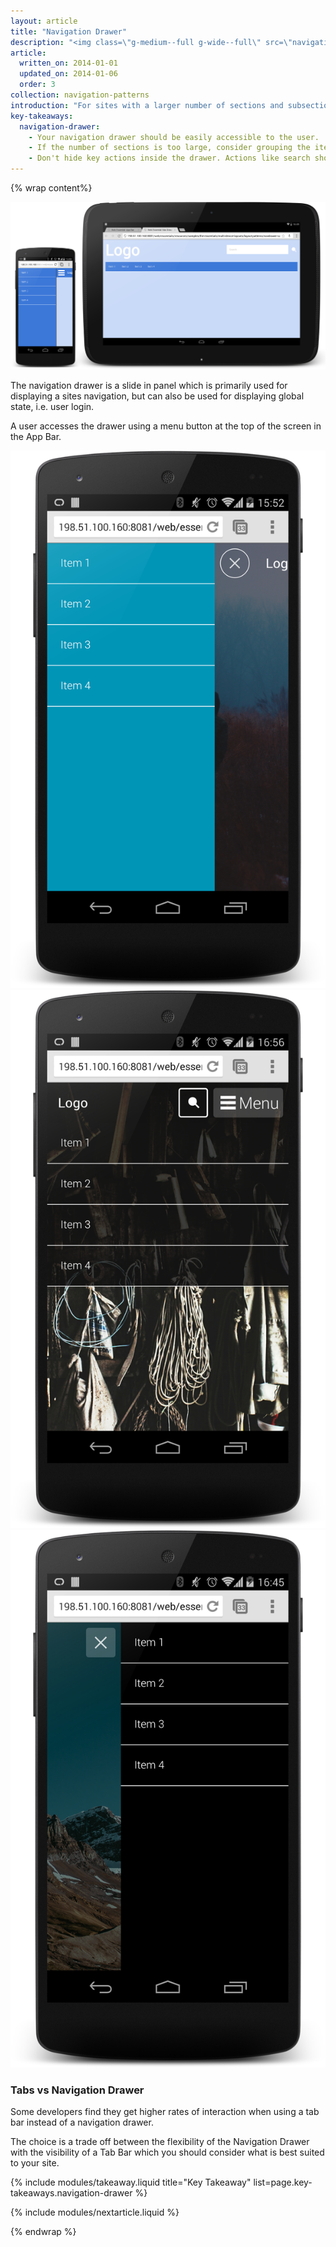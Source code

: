 ```yaml
---
layout: article
title: "Navigation Drawer"
description: "<img class=\"g-medium--full g-wide--full\" src=\"navigationdrawer/images/navdrawer.png\">For sites with a larger number of sections and subsections the Navigation Drawer is a much better fit. It can be a scrollable off-canvas element to your site as well as be a common place for global state."
article:
  written_on: 2014-01-01
  updated_on: 2014-01-06
  order: 3
collection: navigation-patterns
introduction: "For sites with a larger number of sections and subsections the Navigation Drawer is a much better fit. It can be a scrollable off-canvas element to your site as well as be a common place for global state."
key-takeaways:
  navigation-drawer:
    - Your navigation drawer should be easily accessible to the user.
    - If the number of sections is too large, consider grouping the items and expanding / contracting the groups. Avoid overwhelming your users.
    - Don't hide key actions inside the drawer. Actions like search should be prominently on the home page, not hidden in the drawer.
---
```


{% wrap content%}

<a href="/web/essentials/resources/samples/the-essentials/multi-device-layouts/navigation-patterns/appbar-navdrawer-sample1"><img class="g-medium--full g-wide--full" src="images/navdrawer.png"></a>

<div style="clear: both;"></div>

The navigation drawer is a slide in panel which is primarily used for displaying a sites navigation, but can also be used for displaying global state, i.e. user login.

A user accesses the drawer using a menu button at the top of the screen in the App Bar.

<a href="/web/essentials/resources/samples/the-essentials/multi-device-layouts/navigation-patterns/navdrawer-sample2.html"><img class="g--third" src="images/navdrawer-alt-1.png"></a>
<a href="/web/essentials/resources/samples/the-essentials/multi-device-layouts/navigation-patterns/navdrawer-sample3.html"><img class="g--third" src="images/navdrawer-alt-2.png"></a>
<a href="/web/essentials/resources/samples/the-essentials/multi-device-layouts/navigation-patterns/navdrawer-sample4.html"><img class="g--third g--last" src="images/navdrawer-alt-3.png"></a>

<div style="clear: both;"></div>

### Tabs vs Navigation Drawer

Some developers find they get higher rates of interaction when using a tab bar instead of a navigation drawer.

The choice is a trade off between the flexibility of the Navigation Drawer with the visibility of a Tab Bar which you should consider what is best suited to your site.

<div style="clear: both;"></div>

{% include modules/takeaway.liquid title="Key Takeaway" list=page.key-takeaways.navigation-drawer %}

{% include modules/nextarticle.liquid %}

{% endwrap %}
